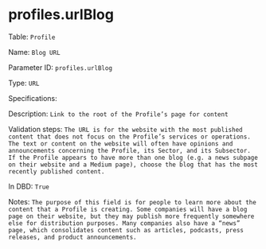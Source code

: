 # profiles.urlBlog

Table: ```Profile```

Name: ```Blog URL```

Parameter ID: ```profiles.urlBlog```

Type: ```URL```

Specifications: 

Description: ```Link to the root of the Profile’s page for content```

Validation steps: ```The URL is for the website with the most published content that does not focus on the Profile’s services or operations. The text or content on the website will often have opinions and announcements concerning the Profile, its Sector, and its Subsector. If the Profile appears to have more than one blog (e.g. a news subpage on their website and a Medium page), choose the blog that has the most recently published content.```

In DBD: ```True```

Notes: ```The purpose of this field is for people to learn more about the content that a Profile is creating. Some companies will have a blog page on their website, but they may publish more frequently somewhere else for distribution purposes. Many companies also have a “news” page, which consolidates content such as articles, podcasts, press releases, and product announcements.```

